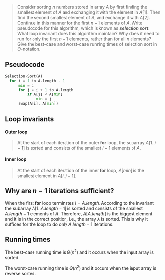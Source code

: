 > Consider sorting $n$ numbers stored in array $A$ by first finding the
> smallest element of $A$ and exchanging it with the element in $A[1]$. Then
> find the second smallest element of $A$, and exchange it with $A[2]$.
> Continue in this manner for the first $n - 1$ elements of $A$. Write
> pseudocode for this algorithm, which is known as ***selection sort***. What
> loop invariant does this algorithm maintain? Why does it need to run for
> only the first $n - 1$ elements, rather than for all $n$ elements? Give the
> best-case and worst-case running times of selection sort in
> $\Theta$-notation.

## Pseudocode

```python
Selection-Sort(A)
  for i = 1 to A.length - 1
      min = i
      for j = i + 1 to A.length
          if A[j] < A[min]
              min = j
      swap(A[i], A[min])
```

## Loop invariants 

#### Outer loop

> At the start of each iteration of the outer **for** loop, the subarray
> $A[1..i - 1]$ is sorted and consists of the smallest $i - 1$ elements of $A$.

#### Inner loop

> At the start of each iteration of the inner **for** loop, $A[min]$ is the
> smallest element in $A[i..j-1]$.

## Why are $n - 1$ iterations sufficient?

When the first **for** loop terminates $i = A.length$.
According to the invariant the subarray $A[1..A.length - 1]$ is sorted and
consists of the smallest $A.length - 1$ elements of $A$. Therefore,
$A[A.length]$ is the biggest element and it is in the correct position, i.e.,
the array $A$ is sorted. This is why it suffices for the loop to do only
$A.length - 1$ iterations.

## Running times

The best-case running time is $\Theta(n^2)$ and it occurs when the input array
is sorted.

The worst-case running time is $\Theta(n^2)$ and it occurs when the input array
is reverse sorted.
